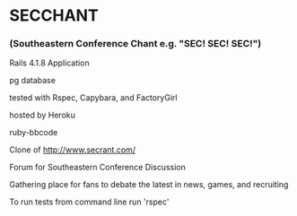 # SECCHANT

### (Southeastern Conference Chant e.g. "SEC! SEC! SEC!")

  Rails 4.1.8 Application

  pg database

  tested with Rspec, Capybara, and FactoryGirl

  hosted by Heroku

  ruby-bbcode

  Clone of http://www.secrant.com/

  Forum for Southeastern Conference Discussion

  Gathering place for fans to debate the latest in news, games, and recruiting

  To run tests from command line run 'rspec'
